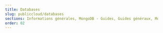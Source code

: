 ```yaml
---
title: Databases
slug: publiccloud/databases
sections: Informations générales, MongoDB - Guides, Guides généraux, MongoDB - Tutoriels, MySQL - Guides, PostgreSQL - Guides, MySQL - Tutoriels, PostgreSQL - Tutoriels, Redis - Guides, Cassandra - Guides, Redis - Tutoriels, Grafana - Guides, Kafka - Guides, M3db - Guides, Kafka MirrorMaker - Guides, M3 Aggregator - Guides, Kafka Connect - Guides, OpenSearch - Guides
order: 02
---
```

